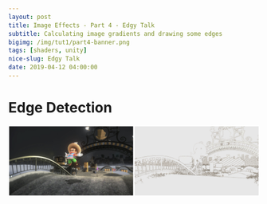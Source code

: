 ```yaml
---
layout: post
title: Image Effects - Part 4 - Edgy Talk
subtitle: Calculating image gradients and drawing some edges
bigimg: /img/tut1/part4-banner.png
tags: [shaders, unity]
nice-slug: Edgy Talk
date: 2019-04-12 04:00:00
---
```


# Edge Detection

![Edge Detection](/img/tut1/part4-edge-detect.png)
